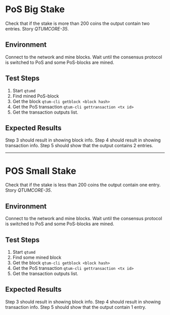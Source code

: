 # PoS Big Stake

Check that if the stake is more than 200 coins the output contain two entries. Story *QTUMCORE-35*.

## Environment

Connect to the network and mine blocks. Wait until the consensus protocol is switched to PoS and some PoS-blocks are mined.

## Test Steps

1.  Start `qtumd`
2.  Find mined PoS-block
3.  Get the block `qtum-cli getblock <block hash>`
4.  Get the PoS transaction `qtum-cli gettransaction <tx id>`
5.  Get the transaction outputs list.

## Expected Results

Step 3 should result in showing block info.
Step 4 should result in showing transaction info.
Step 5 should show that the output contains 2 entries.

---
# POS Small Stake

Check that if the stake is less than 200 coins the output contain one entry. Story *QTUMCORE-35*.

## Environment

Connect to the network and mine blocks. Wait until the consensus protocol is switched to PoS and some PoS-blocks are mined.

## Test Steps

1.  Start `qtumd`
2.  Find some mined block
3.  Get the block `qtum-cli getblock <block hash>`
4.  Get the PoS transaction `qtum-cli gettransaction <tx id>`
5.  Get the transaction outputs list.

## Expected Results

Step 3 should result in showing block info.
Step 4 should result in showing transaction info.
Step 5 should show that the output contain 1 entry.
